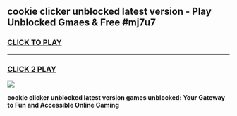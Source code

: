 
## cookie clicker unblocked latest version - Play Unblocked Gmaes & Free #mj7u7
<h3>
<a href="https://news.freeplayer.one?title=cookie_clicker_unblocked_latest_version&ref=27F">CLICK TO PLAY</a></h3>
<hr>

<h3>
<a href="https://news.freeplayer.one?title=cookie_clicker_unblocked_latest_version&ref=27F">CLICK 2 PLAY</a>
  
</h3>

<a href="https://news.freeplayer.one?title=cookie_clicker_unblocked_latest_version&ref=27F/"><img src="https://clearcache.store/games.png"></a>


**cookie clicker unblocked latest version games unblocked: Your Gateway to Fun and Accessible Online Gaming**
